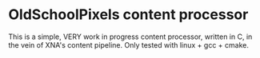 # OldSchoolPixels content processor

This is a simple, VERY work in progress content processor, written in C, in the vein of XNA's content pipeline.
Only tested with linux + gcc + cmake.
